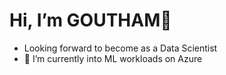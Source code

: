 # Hi, I’m GOUTHAM👋

- Looking forward to become as a Data Scientist
- 🌱 I’m currently into ML workloads on Azure 


<!---
GOUTHAM1921/GOUTHAM1921 is a ✨ special ✨ repository because its `README.md` (this file) appears on your GitHub profile.
You can click the Preview link to take a look at your changes.
--->
